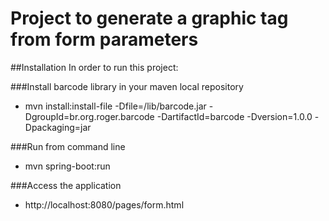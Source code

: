 # Project to generate a graphic tag from form parameters

##Installation
In order to run this project:

###Install barcode library in your maven local repository

* mvn install:install-file -Dfile=<project-dir>/lib/barcode.jar -DgroupId=br.org.roger.barcode  -DartifactId=barcode -Dversion=1.0.0 -Dpackaging=jar

###Run from command line

* mvn spring-boot:run

###Access the application

* http://localhost:8080/pages/form.html
